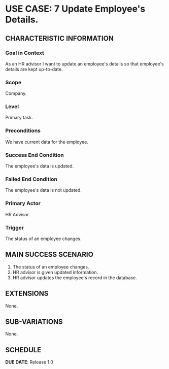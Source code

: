 # USE CASE: 7 Update Employee's Details.

## CHARACTERISTIC INFORMATION

### Goal in Context

As an HR advisor I want to update an employee's details so that employee's details are kept up-to-date.

### Scope

Company.

### Level

Primary task.

### Preconditions

We have current data for the employee. 

### Success End Condition

The employee's data is updated.

### Failed End Condition

The employee's data is not updated.

### Primary Actor

HR Advisor.

### Trigger

The status of an employee changes.

## MAIN SUCCESS SCENARIO

1. The status of an employee changes.
3. HR advisor is given updated information.
4. HR advisor updates the employee's record in the database.

## EXTENSIONS

None.

## SUB-VARIATIONS

None.

## SCHEDULE

**DUE DATE**: Release 1.0